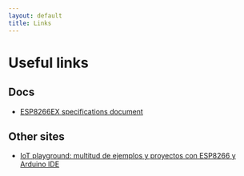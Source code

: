 ```yaml
---
layout: default
title: Links
---
```


<div id="links">
  <h1 class="pageTitle">Useful links</h1>
  

  <h2>Docs</h2>
  <ul>
    <li><a href="http://www.mikrocontroller.net/attachment/231858/0A-ESP8266_Specifications_v4.pdf">ESP8266EX specifications document</a></li>
  </ul>

  <h2>Other sites</h2>
  <ul>
    <li><a href="http://iot-playground.com">IoT playground: multitud de ejemplos y proyectos con ESP8266 y Arduino IDE</a></li>
  </ul>
</div>
